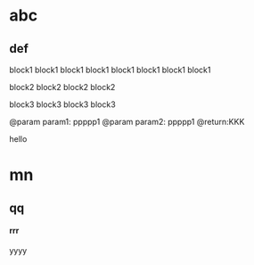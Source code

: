 
# abc
## def

block1 block1 block1 block1
block1 block1 block1 block1

block2 block2 block2 block2

block3 block3 block3 block3

@param param1: ppppp1
@param param2: ppppp1
@return:KKK

hello

# mn

## qq

#### rrr

yyyy
